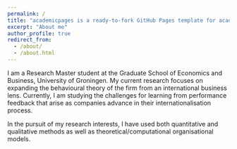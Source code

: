 ```yaml
---
permalink: /
title: "academicpages is a ready-to-fork GitHub Pages template for academic personal websites"
excerpt: "About me"
author_profile: true
redirect_from: 
  - /about/
  - /about.html
---
```







I am a Research Master student at the Graduate School of Economics and Business, University of Groningen. My current research focuses on expanding the behavioural theory of the firm from an international business lens. Currently, I am studying the challenges for learning from performance feedback that arise as companies advance in their internationalisation process.

In the pursuit of my research interests, I have used both quantitative and qualitative methods as well as theoretical/computational organisational models.
